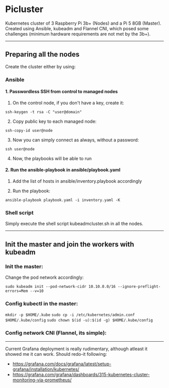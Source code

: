 # Picluster
Kubernetes cluster of 3 Raspberry Pi 3b+ (Nodes) and a Pi 5 8GB (Master).
Created using Ansible, kubeadm and Flannel CNI, which posed some challenges (minimum hardware requirements are not met by the 3b+).

--------------------

## Preparing all the nodes

Create the cluster either by using:

### Ansible

#### 1. Passwordless SSH from control to managed nodes

1. On the control node, if you don't have a key, create it:

`ssh-keygen -t rsa -C "user@domain"`

2. Copy public key to each managed node:

`ssh-copy-id user@node`

3. Now you can simply connect as always, without a password:

`ssh user@node`

4. Now, the playbooks will be able to run

#### 2. Run the ansible-playbook in ansible/playbook.yaml

1. Add the list of hosts in ansible/inventory.playbook accordingly

2. Run the playbook:

`ansible-playbook playbook.yaml -i inventory.yaml -K`


### Shell script

Simply execute the shell script kubeadmcluster.sh in all the nodes.

---

## Init the master and join the workers with kubeadm

### Init the master:

Change the pod network accordingly:

`sudo kubeadm init --pod-network-cidr 10.10.0.0/16 --ignore-preflight-errors=Mem --v=10`

### Config kubectl in the master:

`mkdir -p $HOME/.kube`
`sudo cp -i /etc/kubernetes/admin.conf $HOME/.kube/config`
`sudo chown $(id -u):$(id -g) $HOME/.kube/config`

### Config network CNI (Flannel, its simple):




















--------------------

Current Grafana deployment is really rudimentary, although atleast it showed me it can work. Should redo-it following:
- https://grafana.com/docs/grafana/latest/setup-grafana/installation/kubernetes/
- https://grafana.com/grafana/dashboards/315-kubernetes-cluster-monitoring-via-prometheus/
